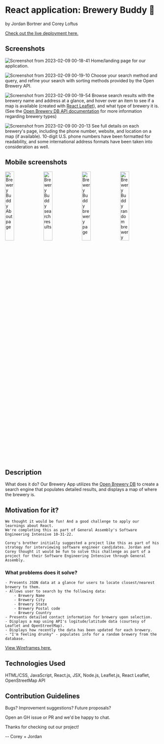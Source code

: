 # React application: Brewery Buddy 🍻️
by Jordan Bortner and Corey Loftus

[Check out the live deployment here.](https://brewerybuddy.netlify.app/)

## Screenshots
![Screenshot from 2023-02-09 00-18-41](https://user-images.githubusercontent.com/115664302/217724953-c8a51d76-f2bf-41c0-b3b4-61acee451eb4.png)
Home/landing page for our application.

![Screenshot from 2023-02-09 00-19-10](https://user-images.githubusercontent.com/115664302/217725032-913fc285-869e-4f66-bd8b-77abc1a639d9.png)
Choose your search method and query, and refine your search with sorting methods provided by the Open Brewery API.

![Screenshot from 2023-02-09 00-19-54](https://user-images.githubusercontent.com/115664302/217725092-fb0ff869-c5a5-42af-8177-f4bb7d6dc19b.png)
Browse search results with the brewery name and address at a glance, and hover over an item to see if a map is available (created with [React Leaflet](https://react-leaflet.js.org/ 'React Leaflet')), and what type of brewery it is. (See the [Open Brewery DB API documentation](https://www.openbrewerydb.org/documentation 'Open Brewery DB API documentation') for more information regarding brewery types)

![Screenshot from 2023-02-09 00-20-13](https://user-images.githubusercontent.com/115664302/217725147-4ec5712f-cfd4-4121-8d50-ce5b2136a23e.png)
See full details on each brewery's page, including the phone number, website, and location on a map (if available). 10-digit U.S. phone numbers have been formatted for readability, and some international address formats have been taken into consideration as well.

## Mobile screenshots

<img src="https://user-images.githubusercontent.com/115664302/218241783-050c9f0b-3126-4bfc-baf8-c336e65465f6.PNG" alt="Brewery Buddy About page" width=24% />&nbsp;<img src="https://user-images.githubusercontent.com/115664302/217727046-066984e9-5ee6-4173-a308-b163344b27de.PNG" alt="Brewery Buddy search results" width=24% />&nbsp;<img src="https://user-images.githubusercontent.com/115664302/217728877-1af94d59-91c5-4c1e-8d4d-30b39d005dc8.PNG" alt="Brewery Buddy brewery page" width=24% />&nbsp;<img src="https://user-images.githubusercontent.com/115664302/217727063-fb93366c-6195-43f1-9672-cd73b54c9584.PNG" alt="Brewery Buddy random brewery" width=24% />

## Description
What does it do?
    Our Brewery App utilizes the [Open Brewery DB](http://openbrewerydb.org 'Open Brewery DB') to create a search engine that populates detailed results, and displays a map of where the brewery is.

## Motivation for it?
    We thought it would be fun! And a good challenge to apply our learnings about React.
    We're completing this as part of General Assembly's Software Engineering Intensive 10-31-22.

    Corey's brother initially suggested a project like this as part of his strategy for interviewing software engineer candidates. Jordan and Corey thought it would be fun to solve this challenge as part of a project for their Software Engineering Intensive through General Assembly.
    

### What problems does it solve?
    - Presents JSON data at a glance for users to locate closest/nearest brewery to them.
    - Allows user to search by the following data: 
        - Brewery Name
        - Brewery City
        - Brewery State
        - Brewery Postal code
        - Brewery Country
    - Presents detailed contact information for brewery upon selection.
    - Displays a map using API's logitude/latitude data (courtesy of Leaflet and OpenStreetMap).
    - Displays how recently the data has been updated for each brewery.
    - "I'm feeling drunky" - populates info for a random brewery from the database.

[View Wireframes here.](https://www.figma.com/file/e6enmnOm2qxQZ9M8Jpu6UA/SEI-10-31-Jordan-Corey-Project-2?node-id=13%3A175&t=KfdDK5iFTTBwkvj3-1)


## Technologies Used
HTML/CSS, JavaScript, React.js, JSX, Node.js, Leaflet.js, React Leaflet, OpenStreetMap API


## Contribution Guidelines
Bugs?
Improvement suggestions?
Future proposals?

Open an GH issue or PR and we'd be happy to chat.

Thanks for checking out our project!

-- Corey + Jordan
